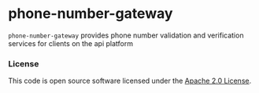 
# phone-number-gateway

`phone-number-gateway` provides phone number validation and verification services for clients on the api platform

### License

This code is open source software licensed under the [Apache 2.0 License]("http://www.apache.org/licenses/LICENSE-2.0.html").
